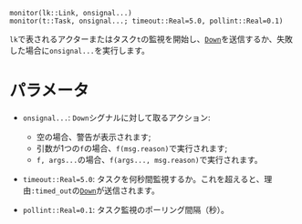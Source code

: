 ```
monitor(lk::Link, onsignal...)
monitor(t::Task, onsignal...; timeout::Real=5.0, pollint::Real=0.1)
```

`lk`で表されるアクターまたはタスク`t`の監視を開始し、[`Down`](@ref)を送信するか、失敗した場合に`onsignal...`を実行します。

# パラメータ

  * `onsignal...`: `Down`シグナルに対して取るアクション: 

      * 空の場合、警告が表示されます;
      * 引数が1つの`f`の場合、`f(msg.reason)`で実行されます;
      * `f, args...`の場合、`f(args..., msg.reason)`で実行されます。
  * `timeout::Real=5.0`: タスクを何秒間監視するか。これを超えると、理由`:timed_out`の[`Down`](@ref)が送信されます。
  * `pollint::Real=0.1`: タスク監視のポーリング間隔（秒）。
